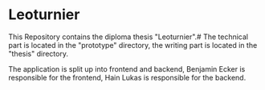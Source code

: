 # Leoturnier

This Repository contains the diploma thesis "Leoturnier".#
The technical part is located in the "prototype" directory, the writing part is located in the "thesis" directory.

The application is split up into frontend and backend, Benjamin Ecker is responsible for the frontend, 
Hain Lukas is responsible for the backend.